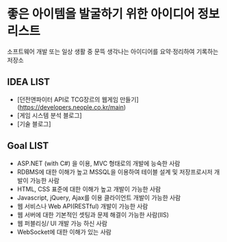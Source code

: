 # 좋은 아이템을 발굴하기 위한 아이디어 정보 리스트

소프트웨어 개발 또는 일상 생활 중 문뜩 생각나는 아이디어를 요약·정리하여 기록하는 저장소


## IDEA LIST
* [던전앤파이터 API로 TCG장르의 웹게임 만들기] (https://developers.neople.co.kr/main)
* [게임 시스템 분석 블로그]
* [기술 블로그]


## Goal LIST

* ASP.NET (with C#) 을 이용, MVC 형태로의 개발에 능숙한 사람
* RDBMS에 대한 이해가 높고 MSSQL을 이용하여 테이블 설계 및 저장프로시저 개발이 가능한 사람
* HTML, CSS 표준에 대한 이해가 높고 개발이 가능한 사람
* Javascript, jQuery, Ajax를 이용 클라이언트 개발이 가능한 사람
* 웹 서비스나 Web API(RESTful) 개발이 가능한 사람
* 웹 서버에 대한 기본적인 셋팅과 문제 해결이 가능한 사람(IIS)
* 웹 퍼블리싱/ UI 개발 가능 하신 사람
* WebSocket에 대한 이해가 있는 사람
